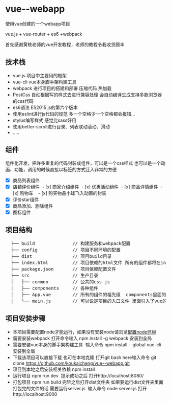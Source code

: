 # vue--webapp
 使用vue创建的一个webapp项目
 
 vue.js + vue-router + es6 +webpack
 
 首先感谢黄轶老师的vue开发教程，老师的教程令我收货颇丰
 
 ## 技术栈
 
 * vue.js 项目中主要用的框架
 * vue-cli vue本身脚手架构建工具
 * webpack 进行项目的搭建和部署 压缩代码 热加载
 * PostCss 自动根据写的样式去进行兼容处理 会自动编译生成支持多款浏览器的css代码
 * es6语法 ES2015 js的第六个版本
 * 使用eslint进行js代码的规范 多一个空格少一个空格都会报错...
 * stylus编写样式 感觉比sass好用
 * 使用better-scroll进行目录、列表联动滚动、滑动
 * .....
 
 ## 组件
 
   组件化开发，把许多重复的代码封装成组件，可以是一个css样式 也可以是一个动画、功能，调用的时候直接以标签的方式迁入非常的方便
   
  - [x] 商品列表组件
  - [x] 店铺评价组件
  - [x] 商家介绍组件
  - [x] 优惠活动组件
  - [x] 商品详情组件
  - [x] 购物车   
  - [x] 购买物品小球飞入动画的封装
  - [x] 评价star组件
  - [x] 商品添加、删除组件
  - [x] 图标组件
       
 ## 项目结构
 <pre>
  ├── build              // 构建服务和webpack配置
  ├── config             // 项目不同环境的配置
  ├── dist               // 项目build目录
  ├── index.html         // 项目依赖的html文件 所有的组件都将在index.html上面展示
  ├── package.json       // 项目依赖配置文件
  ├── src                // 生产目录
  │   ├── common         // 公共的css js 
  │   ├── components     // 各种组件
  │   ├── App.vue        // 所有的组件的祖先级  components里面的组件都是相对于App.vue的子组件
  │   └── main.js        // 可以说是项目的入口文件 里面引入了vue的ajax请求方法、路由方法
</pre> 

## 项目安装步骤
  
* 本项目需要配置node才能运行，如果没有安装node请浏览[配置node环境](http://blog.csdn.net/pengpegv5yaya/article/details/51885829)
* 需要安装webpack 打开命令输入 npm install -g webpack 安装到全局 
* 需要安装vue本身的脚手架构建工具  输入命令  npm install --global vue-cli 安装到全局  
* 下载该项目可以直接下载 也可在本地克隆  打开git bash here输入命令 git clone https://github.com/koukaicheng/vue--webapp.git  
* 项目到本地之后安装相关依赖 npm install 
* 运行项目 npm run dev  提示成功之后 打开http://localhost:8080/
* 打包项目 npm run build 完毕之后打开dist文件夹 如果要运行dist文件夹里面打包完的文件的话 需要运行server.js  输入命令 node server.js 打开         http://localhost:9000

  


